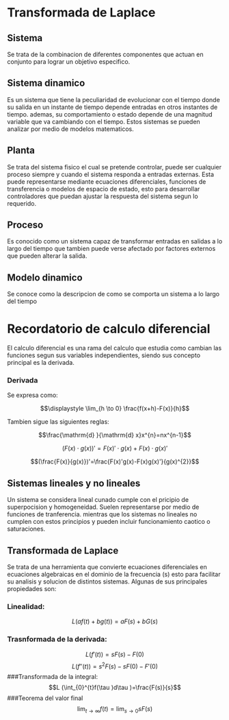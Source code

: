 # Transformada de Laplace
## Sistema
Se trata de la combinacion de diferentes componentes que actuan en conjunto para lograr un objetivo especifico.
## Sistema dinamico
Es un sistema que tiene la peculiaridad de evolucionar con el tiempo donde su salida en un instante de tiempo depende entradas en otros instantes de tiempo. ademas, su comportamiento o estado depende de una magnitud variable que va cambiando con el tiempo. Estos sistemas se pueden analizar por medio de modelos matematicos.
## Planta
Se trata del sistema fisico el cual se pretende controlar, puede ser cualquier proceso siempre y cuando el sistema responda a entradas externas. Esta puede representarse mediante ecuaciones diferenciales, funciones de transferencia o modelos de espacio de estado, esto para desarrollar controladores que puedan ajustar la respuesta del sistema segun lo requerido.
## Proceso
Es conocido como un sistema capaz de transformar entradas en salidas a lo largo del tiempo que tambien puede verse afectado por factores externos que pueden alterar la salida.
## Modelo dinamico
Se conoce como la descripcion de como se comporta un sistema a lo largo del tiempo
# Recordatorio de calculo diferencial
El calculo diferencial es una rama del calculo que estudia como cambian las funciones segun sus variables independientes, siendo sus concepto principal es la derivada.
### Derivada
Se expresa como:

$$\displaystyle \lim_{h \to 0} \frac{f(x+h)-F(x)}{h}$$


Tambien sigue las siguientes reglas:


$$\frac{\mathrm{d} }{\mathrm{d} x}x^{n}=nx^{n-1}$$


$$(F(x)\cdot g(x))'=F(x)'\cdot g(x)+F(x)\cdot g(x)'$$


$$(\frac{F(x)}{g(x)})'=\frac{F(x)'g(x)-F(x)g(x)'}{g(x)^{2}}$$


## Sistemas lineales y no lineales
Un sistema se considera lineal cunado cumple con el pricipio de superpocision y homogeneidad. Suelen representarse por medio de funciones de tranferencia.
mientras que los sistemas no lineales no cumplen con estos principios y pueden incluir funcionamiento caotico o saturaciones.
## Transformada de Laplace
Se trata de una herramienta que convierte ecuaciones diferenciales en ecuaciones algebraicas en el dominio de la frecuencia (s) esto para facilitar su analisis y solucion de distintos sistemas.
Algunas de sus principales propiedades son:
### Linealidad:
$$L (af(t)+bg(t))=aF(s)+bG(s)$$
### Trasnformada de la derivada:
$$L (f'(t))=sF(s)-F(0)$$
$$L (f''(t))=s^{2}F(s)-sF(0)-F'(0)$$
###Transformada de la integral:
$$L (\int_{0}^{t}f(\tau )d\tau )=\frac{F(s)}{s}$$
###Teorema del valor final
$$\displaystyle \lim_{t \to \infty }f(t)=\displaystyle \lim_{s \to 0}sF(s)$$
